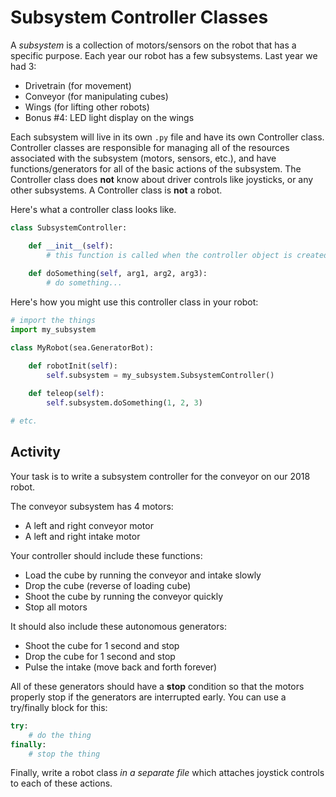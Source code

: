 # Subsystem Controller Classes

A *subsystem* is a collection of motors/sensors on the robot that has a specific purpose. Each year our robot has a few subsystems. Last year we had 3:

- Drivetrain (for movement)
- Conveyor (for manipulating cubes)
- Wings (for lifting other robots)
- Bonus #4: LED light display on the wings

Each subsystem will live in its own `.py` file and have its own Controller class. Controller classes are responsible for managing all of the resources associated with the subsystem (motors, sensors, etc.), and have functions/generators for all of the basic actions of the subsystem. The Controller class does **not** know about driver controls like joysticks, or any other subsystems. A Controller class is **not** a robot.

Here's what a controller class looks like.

```python
class SubsystemController:

    def __init__(self):
        # this function is called when the controller object is created by the robot. initialize resources here
    
    def doSomething(self, arg1, arg2, arg3):
        # do something...
```

Here's how you might use this controller class in your robot:

```python
# import the things
import my_subsystem

class MyRobot(sea.GeneratorBot):

    def robotInit(self):
        self.subsystem = my_subsystem.SubsystemController()
    
    def teleop(self):
        self.subsystem.doSomething(1, 2, 3)

# etc.
```

## Activity

Your task is to write a subsystem controller for the conveyor on our 2018 robot.

The conveyor subsystem has 4 motors:
- A left and right conveyor motor
- A left and right intake motor

Your controller should include these functions:
- Load the cube by running the conveyor and intake slowly
- Drop the cube (reverse of loading cube)
- Shoot the cube by running the conveyor quickly
- Stop all motors

It should also include these autonomous generators:
- Shoot the cube for 1 second and stop
- Drop the cube for 1 second and stop
- Pulse the intake (move back and forth forever)

All of these generators should have a **stop** condition so that the motors properly stop if the generators are interrupted early. You can use a try/finally block for this:

```python
try:
    # do the thing
finally:
    # stop the thing
```

Finally, write a robot class *in a separate file* which attaches joystick controls to each of these actions.
